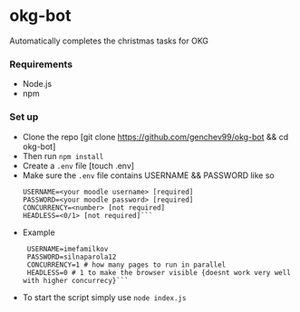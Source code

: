 # okg-bot
Automatically completes the christmas tasks for OKG 

### Requirements

- Node.js
- npm


### Set up

- Clone the repo [git clone https://github.com/genchev99/okg-bot && cd okg-bot]
- Then run `npm install`
- Create a `.env` file [touch .env]
- Make sure the `.env` file contains USERNAME && PASSWORD like so
    ```    
	USERNAME=<your moodle username> [required]
  	PASSWORD=<your moodle password> [required]
	CONCURRENCY=<number> [not required]
	HEADLESS=<0/1> [not required]```
- Example
    ```
     USERNAME=imefamilkov
     PASSWORD=silnaparola12
     CONCURRENCY=1 # how many pages to run in parallel 
     HEADLESS=0 # 1 to make the browser visible {doesnt work very well with higher concurrecy}```
- To start the script simply use `node index.js`
